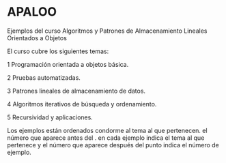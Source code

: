 # APALOO
Ejemplos del curso Algoritmos y Patrones de Almacenamiento Lineales Orientados a Objetos

El curso cubre los siguientes temas:

1 Programación orientada a objetos básica.

2 Pruebas automatizadas.

3 Patrones lineales de almacenamiento de datos.

4 Algoritmos iterativos de búsqueda y ordenamiento.

5 Recursividad y aplicaciones.

Los ejemplos están ordenados condorme al tema al que pertenecen. el número que aparece antes del . en cada ejemplo indica el tema al que pertenece y el número que aparece después del punto indica el número de ejemplo.
